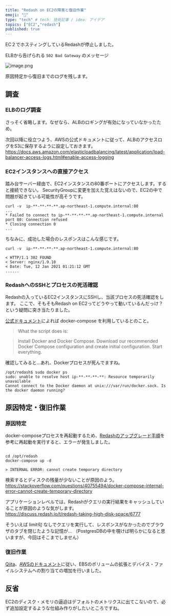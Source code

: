 ```yaml
---
title: "Redash on EC2の障害と復旧作業"
emoji: "🔖"
type: "tech" # tech: 技術記事 / idea: アイデア
topics: ["EC2","redash"]
published: true
---
```

EC２でホスティングしているRedashが停止しました。

ELBから告げられる `502 Bad Gateway` のメッセージ

![image.png](https://qiita-image-store.s3.ap-northeast-1.amazonaws.com/0/96286/0522a04d-7e28-023b-a833-341201e9ac0f.png)

原因特定から復旧までのログを残します。

## 調査

### ELBのログ調査

さっそく省略します。なぜなら、ALBのロギングが有効になっていなかったため。

次回以降に役立つよう、AWSの公式ドキュメントに従って、ALBのアクセスログをS3に保存するように設定しておきます。  
<https://docs.aws.amazon.com/elasticloadbalancing/latest/application/load-balancer-access-logs.html#enable-access-logging>

### EC2インスタンスへの直接アクセス

踏み台サーバー経由で、EC2インスタンスの80番ポートにアクセスします。すると接続できない。
SecurityGroupに変更を加えた覚えはないので、EC2の中で問題が起きている可能性が高そうです。

```terminal
curl -v  ip-**-**-**-**.ap-northeast-1.compute.internal:80
...
* Failed to connect to ip-**-**-**-**.ap-northeast-1.compute.internal port 80: Connection refused
* Closing connection 0
...
```

ちなみに、成功した場合のレスポンスはこんな感じです。

```terminal
curl -v  ip-**-**-**-**.ap-northeast-1.compute.internal:80

< HTTP/1.1 302 FOUND
< Server: nginx/1.9.10
< Date: Tue, 12 Jan 2021 01:21:12 GMT
......
```

### RedashへのSSHとプロセスの死活確認

Redashの入っているEC2インスタンスにSSHし、当該プロセスの死活確認をします。
ここで、そもそもRedash on EC2ってどうやって動いているんだっけ？という疑問に突き当たりました。

[公式ドキュメント](https://redash.io/help/open-source/setup)によれば docker-compose を利用しているとのこと。

> What the script does is:

> Install Docker and Docker Compose.
Download our recommended Docker Compose configuration and create initial configuration.
Start everything.

確認してみると...あれ、Dockerプロセスが死んでますね。

```terminal
/opt/redash$ sudo docker ps
sudo: unable to resolve host ip-**-**-**-**: Resource temporarily unavailable
Cannot connect to the Docker daemon at unix:///var/run/docker.sock. Is the docker daemon running?
```

## 原因特定・復旧作業

### 原因特定

docker-composeプロセスを再起動するため、[Redashのアップグレード手順](https://redash.io/help/open-source/admin-guide/how-to-upgrade)を参考に再起動を実行すると、エラーが発生しました。

```terminal

cd /opt/redash
docker-compose up -d

> INTERNAL ERROR: cannot create temporary directory
```

検索するとディスクの残量が少ないことが原因のよう。  
<https://stackoverflow.com/questions/40755494/docker-compose-internal-error-cannot-create-temporary-directory>

アプリケーションレベルでは、Redashがクエリの実行結果をキャッシュしていることが原因のような気がします。  
<https://discuss.redash.io/t/redash-taking-high-disk-space/6777>

そういえば limit句 なしでクエリを実行して、レスポンスがなかったのでブラウザのタブを閉じたような記憶が...
（PostgresDBの中を覗けば明らかになると思いますが、今回はそこまでしません）

### 復旧作業

[Qiita](https://qiita.com/mangano-ito/items/629b10ea5d1ab80f2cc6)、[AWSのドキュメント](https://aws.amazon.com/premiumsupport/knowledge-center/ebs-volume-size-increase/)に従い、EBSのボリュームの拡張とデバイス・ファイルシステムへの割り当ての増加を行いました。

## 反省

EC2のディスク・メモリの逼迫はデフォルトのメトリクスに出てこないので、必ず追加設定するような仕組み作りがしたいところですね。

